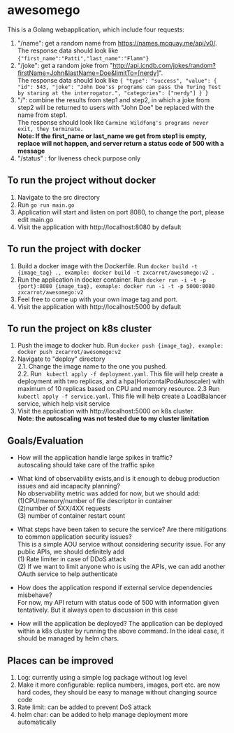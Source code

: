 # awesomego
This is a Golang webapplication, which include four requests:
1. "/name": get a random name from https://names.mcquay.me/api/v0/.    
The response data should look like ```{"first_name":"Patti","last_name":"Flamm"}```
2. "/joke": get a random joke from "http://api.icndb.com/jokes/random?firstName=John&lastName=Doe&limitTo=[nerdy]".    
The response data should look like ```{ "type": "success", "value": { "id": 543, "joke": "John Doe'ss programs can pass the Turing Test by staring at the interrogator.", "categories": ["nerdy"] } }```
3. "/": combine the results from step1 and step2, in which a joke from step2 will be returned to users with "John Doe" be replaced with the name from step1.    
The response should look like ```Carmine Wildfong's programs never exit, they terminate.```   
**Note: If the first_name or last_name we get from step1 is empty, replace will not happen, and server return a status code of 500 with a message**
4. "/status" : for liveness check purpose only   

## To run the project without docker
1. Navigate to the src directory
2. Run ```go run main.go```
3. Application will start and listen on port 8080, to change the port, please edit main.go
4. Visit the application with http://localhost:8080 by default   

## To run the project with docker 
1. Build a docker image with the Dockerfile. Run ```docker build -t {image_tag} ., example: docker build -t zxcarrot/awesomego:v2 .```
2. Run the application in docker container. Run ```docker run -i -t -p {port}:8080 {image_tag}, exmaple: docker run -i -t -p 5000:8080 zxcarrot/awesomego:v2```
3. Feel free to come up with your own image tag and port.
4. Visit the application with http://localhost:5000 by default   

## To run the project on k8s cluster
1. Push the image to docker hub. Run ```docker push {image_tag}, example: docker push zxcarrot/awesomego:v2```
2. Navigate to "deploy" directory   
2.1. Change the image name to the one you pushed.   
2.2. Run ``` kubectl apply -f deployment.yaml```. This file will help create a deployment with two replicas, and a hpa(HorizontalPodAutoscaler) with maximum of 10 replicas based on CPU and memory resource.
2.3 Run ```kubectl apply -f service.yaml```. This file will help create a LoadBalancer service, which help visit service
3. Visit the application with http://localhost:5000 on k8s cluster.   
**Note: the autoscaling was not tested due to my cluster limitation**


## Goals/Evaluation
* How will the application handle large spikes in traffic?   
autoscaling should take care of the traffic spike
* What kind of observability exists,and is it enough to debug production issues and aid incapacity planning?   
 No observability metric was added for now, but we should add:    
(1)CPU/memory/number of file descriptor in container   
(2)number of 5XX/4XX requests    
(3) number of container restart count    
* What steps have been taken to secure the service? Are there mitigations to common application security issues?   
This is a simple AOU service without considering security issue. For any public APIs, we should definitely add    
(1) Rate limiter in case of DDoS attack   
(2) If we want to limit anyone who is using the APIs, we can add another OAuth service to help authenticate

* How does the application respond if external service dependencies misbehave?    
For now, my API return with status code of 500 with information given tentatively. But it always open to discussion in this case   
* How will the application be deployed?
The application can be deployed within a k8s cluster by running the above command. In the ideal case, it should be managed by helm chars.


## Places can be improved
1. Log: currently using a simple log package without log level
2. Make it more configurable: replica numbers, images, port etc. are now hard codes, they should be easy to manage without changing source code
3. Rate limit: can be added to prevent DoS attack 
4. helm char: can be added to help manage deployment more automatically
